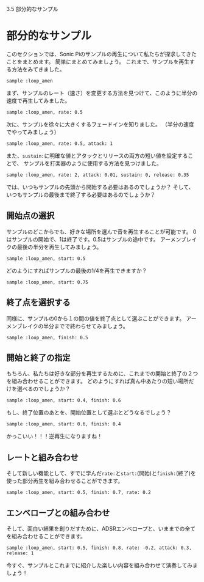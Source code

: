 3.5 部分的なサンプル

# 部分的なサンプル

このセクションでは、Sonic Piのサンプルの再生について私たちが探求してきたことをまとめます。
簡単にまとめてみましょう。
これまで、サンプルを再生する方法をみてきました。

```
sample :loop_amen
```

まず、サンプルのレート（速さ）を変更する方法を見つけて、このように半分の速度で再生してみました。

```
sample :loop_amen, rate: 0.5
```

次に、サンプルを徐々に大きくするフェードインを知りました。
（半分の速度でやってみましょう）

```
sample :loop_amen, rate: 0.5, attack: 1
```

また、`sustain:`に明確な値とアタックとリリースの両方の短い値を設定することで、
サンプルを打楽器のように使用する方法を見つけました。

```
sample :loop_amen, rate: 2, attack: 0.01, sustain: 0, release: 0.35
```

では、いつもサンプルの先頭から開始する必要はあるのでしょうか？
そして、いつもサンプルの最後まで終了する必要はあるのでしょうか？

## 開始点の選択

サンプルのどこからでも、好きな場所を選んで音を再生することが可能です。
0はサンプルの開始で、1は終了です。0.5はサンプルの途中です。
アーメンブレイクの最後の半分を再生してみましょう。

```
sample :loop_amen, start: 0.5
```

どのようにすればサンプルの最後の1/4を再生できますか？

```
sample :loop_amen, start: 0.75
```

## 終了点を選択する

同様に、サンプルの0から１の間の値を終了点として選ぶことができます。
アーメンブレイクの半分までで終わらせてみましょう。

```
sample :loop_amen, finish: 0.5
```

## 開始と終了の指定

もちろん、私たちは好きな部分を再生するために、これまでの開始と終了の２つを組み合わせることができます。
どのようにすれば真ん中あたりの短い場所だけを選べるのでしょうか？

```
sample :loop_amen, start: 0.4, finish: 0.6
```

もし、終了位置のあとを、開始位置として選ぶとどうなるでしょう？

```
sample :loop_amen, start: 0.6, finish: 0.4
```

かっこいい！！！逆再生になりますね！

## レートと組み合わせ

そして新しい機能として、すでに学んだ`rate:`と`start:`(開始)と`finish:`(終了)を使った部分再生を組み合わせることができます。

```
sample :loop_amen, start: 0.5, finish: 0.7, rate: 0.2
```

## エンベロープとの組み合わせ

そして、面白い結果を創りだすために、ADSRエンベロープと、いままでの全てを組み合わせることができます。

```
sample :loop_amen, start: 0.5, finish: 0.8, rate: -0.2, attack: 0.3, release: 1
```

今すぐ、サンプルとこれまでに紹介した楽しい内容を組み合わせて演奏してみましょう！

